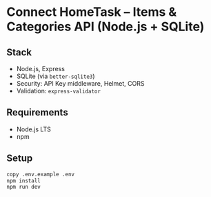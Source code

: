 # Connect HomeTask – Items & Categories API (Node.js + SQLite)

## Stack
- Node.js, Express
- SQLite (via `better-sqlite3`)
- Security: API Key middleware, Helmet, CORS
- Validation: `express-validator`

## Requirements
- Node.js LTS
- npm

## Setup
```bash
copy .env.example .env
npm install
npm run dev

